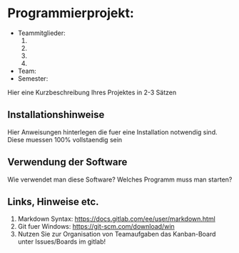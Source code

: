 # Programmierprojekt: <Themenname>

* Teammitglieder:
	1. <Name1>
	2. <Name2>
	3. <Name3>
	4. <Name4>
* Team: <Teamnummer>
* Semester: 

Hier eine Kurzbeschreibung Ihres Projektes in 2-3 Sätzen

## Installationshinweise

Hier Anweisungen hinterlegen die fuer eine Installation notwendig sind. Diese muessen 100% vollstaendig sein

## Verwendung der Software

Wie verwendet man diese Software? Welches Programm muss man starten?

## Links, Hinweise etc.

1. Markdown Syntax: https://docs.gitlab.com/ee/user/markdown.html
2. Git fuer Windows: https://git-scm.com/download/win
3. Nutzen Sie zur Organisation von Teamaufgaben das Kanban-Board unter Issues/Boards im gitlab!